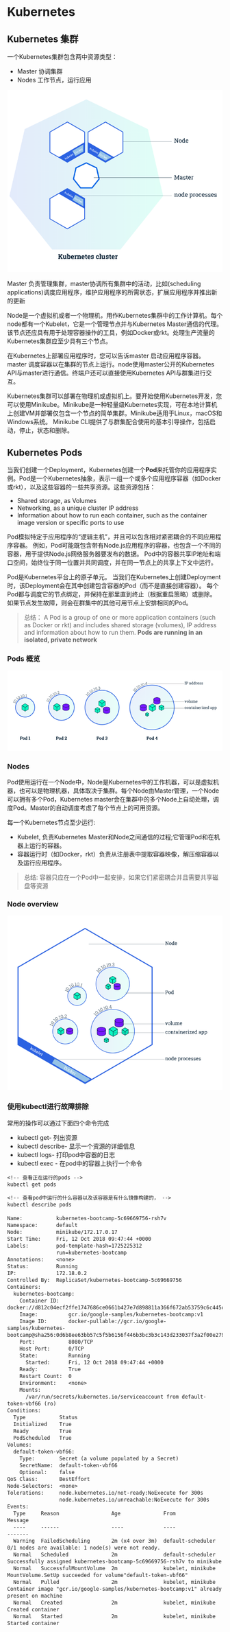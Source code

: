 # Kubernetes
## Kubernetes 集群
一个Kubernetes集群包含两中资源类型：
- Master 协调集群
- Nodes 工作节点，运行应用  

![image](https://github.com/johnxue2013/tools/blob/master/images/k8s-cluster.png)

Master 负责管理集群，master协调所有集群中的活动，比如(scheduling applications)调度应用程序，维护应用程序的所需状态，扩展应用程序并推出新的更新

Node是一个虚拟机或者一个物理机，用作Kubernetes集群中的工作计算机。每个node都有一个Kubelet，它是一个管理节点并与Kubernetes Master通信的代理。该节点还应具有用于处理容器操作的工具，例如Docker或rkt。处理生产流量的Kubernetes集群应至少具有三个节点。  

在Kubernetes上部署应用程序时，您可以告诉master 启动应用程序容器。master 调度容器以在集群的节点上运行。node使用master公开的Kubernetes API与master进行通信。终端户还可以直接使用Kubernetes API与群集进行交互。  

Kubernetes集群可以部署在物理机或虚拟机上。要开始使用Kubernetes开发，您可以使用Minikube。Minikube是一种轻量级Kubernetes实现，可在本地计算机上创建VM并部署仅包含一个节点的简单集群。Minikube适用于Linux，macOS和Windows系统。 Minikube CLI提供了与群集配合使用的基本引导操作，包括启动，停止，状态和删除。

## Kubernetes Pods
当我们创建一个Deployment，Kubernetes创建一个**Pod**来托管你的应用程序实例。Pod是一个Kubernetes抽象，表示一组一个或多个应用程序容器（如Docker或rkt），以及这些容器的一些共享资源。这些资源包括：
- Shared storage, as Volumes
- Networking, as a unique cluster IP address
- Information about how to run each container, such as the container image version or specific ports to use

Pod模拟特定于应用程序的“逻辑主机”，并且可以包含相对紧密耦合的不同应用程序容器。 例如，Pod可能既包含带有Node.js应用程序的容器，也包含一个不同的容器，用于提供Node.js网络服务器要发布的数据。 Pod中的容器共享IP地址和端口空间，始终位于同一位置并共同调度，并在同一节点上的共享上下文中运行。

Pod是Kubernetes平台上的原子单元。 当我们在Kubernetes上创建Deployment时，该Deployment会在其中创建包含容器的Pod（而不是直接创建容器）。 每个Pod都与调度它的节点绑定，并保持在那里直到终止（根据重启策略）或删除。 如果节点发生故障，则会在群集中的其他可用节点上安排相同的Pod。

> 总结： A Pod is a group of one or more application containers (such as Docker or rkt) and includes shared storage (volumes), IP address and information about how to run them.
**Pods are running in an isolated, private network**

### Pods 概览

![image](https://github.com/johnxue2013/tools/blob/master/images/pods-overview.png)

### Nodes
Pod使用运行在一个Node中，Node是Kubernetes中的工作机器，可以是虚拟机器，也可以是物理机器，具体取决于集群。每个Node由Master管理，一个Node可以拥有多个Pod，Kubernetes master会在集群中的多个Node上自动处理，调度Pod。Master的自动调度考虑了每个节点上的可用资源。

每一个Kubernetes节点至少运行:
- Kubelet, 负责Kubernetes Master和Node之间通信的过程;它管理Pod和在机器上运行的容器。
- 容器运行时（如Docker，rkt）负责从注册表中提取容器映像，解压缩容器以及运行应用程序。

> 总结: 容器只应在一个Pod中一起安排，如果它们紧密耦合并且需要共享磁盘等资源

### Node overview
![image](https://github.com/johnxue2013/tools/blob/master/images/node-overview.png)

### 使用kubectl进行故障排除
常用的操作可以通过下面四个命令完成
- kubectl get- 列出资源
- kubectl describe- 显示一个资源的详细信息
- kubectl logs- 打印pod中容器的日志
- kubectl exec - 在pod中的容器上执行一个命令


```bin/bash
<!-- 查看正在运行的pods -->
kubectl get pods
```

```bin/bash
<!-- 查看pod中运行的什么容器以及该容器是有什么镜像构建的， -->
kubectl describe pods

Name:           kubernetes-bootcamp-5c69669756-rsh7v
Namespace:      default
Node:           minikube/172.17.0.17
Start Time:     Fri, 12 Oct 2018 09:47:44 +0000
Labels:         pod-template-hash=1725225312
                run=kubernetes-bootcamp
Annotations:    <none>
Status:         Running
IP:             172.18.0.2
Controlled By:  ReplicaSet/kubernetes-bootcamp-5c69669756
Containers:
  kubernetes-bootcamp:
    Container ID:   docker://d812c04ecf2ffe1747686ce0661b427e7d898811a366f672ab53759c6c445c6b
    Image:          gcr.io/google-samples/kubernetes-bootcamp:v1
    Image ID:       docker-pullable://gcr.io/google-samples/kubernetes-bootcamp@sha256:0d6b8ee63bb57c5f5b6156f446b3bc3b3c143d233037f3a2f00e279c8fcc64af
    Port:           8080/TCP
    Host Port:      0/TCP
    State:          Running
      Started:      Fri, 12 Oct 2018 09:47:44 +0000
    Ready:          True
    Restart Count:  0
    Environment:    <none>
    Mounts:
      /var/run/secrets/kubernetes.io/serviceaccount from default-token-vbf66 (ro)
Conditions:
  Type           Status
  Initialized    True
  Ready          True
  PodScheduled   True
Volumes:
  default-token-vbf66:
    Type:        Secret (a volume populated by a Secret)
    SecretName:  default-token-vbf66
    Optional:    false
QoS Class:       BestEffort
Node-Selectors:  <none>
Tolerations:     node.kubernetes.io/not-ready:NoExecute for 300s
                 node.kubernetes.io/unreachable:NoExecute for 300s
Events:
  Type     Reason                 Age              From               Message
  ----     ------                 ----             ----               -------
  Warning  FailedScheduling       2m (x4 over 3m)  default-scheduler  0/1 nodes are available: 1 node(s) were not ready.
  Normal   Scheduled              2m               default-scheduler  Successfully assigned kubernetes-bootcamp-5c69669756-rsh7v to minikube
  Normal   SuccessfulMountVolume  2m               kubelet, minikube  MountVolume.SetUp succeeded for volume"default-token-vbf66"
  Normal   Pulled                 2m               kubelet, minikube  Container image "gcr.io/google-samples/kubernetes-bootcamp:v1" already present on machine
  Normal   Created                2m               kubelet, minikube  Created container
  Normal   Started                2m               kubelet, minikube  Started container
```
